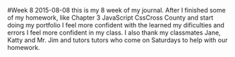 #Week 8
2015-08-08 this is my 8 week of my journal. After I finished some of my homework, like Chapter 3 JavaScript CssCross County and start doing my portfolio I feel more confident with the learned my dificulties and errors  I feel more confident in my class. I  also thank my classmates Jane, Katty and Mr. Jim and tutors tutors  who come on Saturdays to help with  our homework.